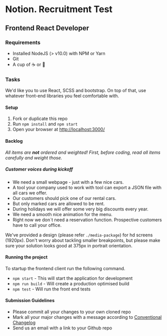 # Notion. Recruitment Test
## Frontend React Developer

### Requirements

- Installed NodeJS (> v10.0) with NPM or Yarn
- Git
- A cup of :coffee: or :tea:

### Tasks

We'd like you to use React, SCSS and bootstrap. On top of that, use whatever front-end libraries you feel comfortable with.

#### Setup
1. Fork or duplicate this repo
2. Run `npm install` and `npm start`
3. Open your browser at [http://localhost:3000/](http://localhost:3000/)

#### Backlog

_All items are **not** ordered and weighted! First, before coding, read all items carefully and weight those._

##### Customer voices during kickoff

- We need a small webpage - just with a few nice cars.
- A tool your company used to work with tool can export a JSON file with all cars we offer.
- Our customers should pick one of our rental cars.
- But only marked cars are allowed to be rent.
- During holidays we will offer some very big discounts every year.
- We need a smooth nice animation for the menu.
- Right now we don´t need a reservation function. Prospective customers have to call your office.


We've provided a design (please refer `./media-package`) for hd screens (1920px). Don't worry about tackling smaller breakpoints, but please make sure your solution looks good at 375px in portrait orientation.

#### Running the project

To startup the frontend client run the following command.

* `npm start` - This will start the application for development
* `npm run build` - Will create a production optimised build
* `npm test` - Will run the front end tests

#### Submission Guidelines

* Please commit all your changes to your own cloned repo
* Mark all your major changes with a message according to [Conventional Changelog](https://github.com/conventional-changelog/conventional-changelog)
* Send us an email with a link to your Github repo